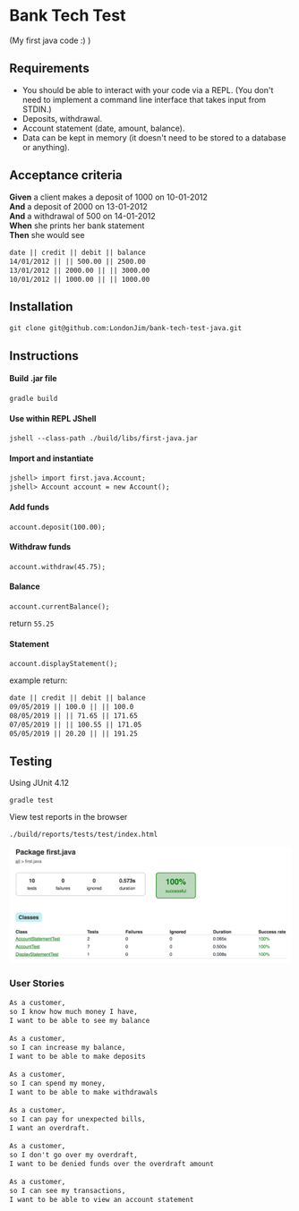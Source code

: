 # Bank Tech Test
(My first java code :) )

## Requirements

* You should be able to interact with your code via a REPL.  (You don't need to implement a command line interface that takes input from STDIN.)
* Deposits, withdrawal.
* Account statement (date, amount, balance).
* Data can be kept in memory (it doesn't need to be stored to a database or anything).

## Acceptance criteria

**Given** a client makes a deposit of 1000 on 10-01-2012  
**And** a deposit of 2000 on 13-01-2012  
**And** a withdrawal of 500 on 14-01-2012  
**When** she prints her bank statement  
**Then** she would see

```
date || credit || debit || balance
14/01/2012 || || 500.00 || 2500.00
13/01/2012 || 2000.00 || || 3000.00
10/01/2012 || 1000.00 || || 1000.00
```

## Installation

```
git clone git@github.com:LondonJim/bank-tech-test-java.git
```

## Instructions
#### Build .jar file

```
gradle build
```

#### Use within REPL JShell
```
jshell --class-path ./build/libs/first-java.jar
```

#### Import and instantiate
```
jshell> import first.java.Account;
jshell> Account account = new Account();
```

#### Add funds
```
account.deposit(100.00);
```

#### Withdraw funds
```
account.withdraw(45.75);
```

#### Balance
```
account.currentBalance();
```
return `55.25`

#### Statement
```
account.displayStatement();
```
example return:
```
date || credit || debit || balance
09/05/2019 || 100.0 || || 100.0
08/05/2019 || || 71.65 || 171.65
07/05/2019 || || 100.55 || 171.05
05/05/2019 || 20.20 || || 191.25
```

## Testing
Using JUnit 4.12

```
gradle test
```

View test reports in the browser
```
./build/reports/tests/test/index.html
```

![Tests Screen Shot](./public/screen-shot-tests.png)

### User Stories

```
As a customer,
so I know how much money I have,
I want to be able to see my balance

As a customer,
so I can increase my balance,
I want to be able to make deposits

As a customer,
so I can spend my money,
I want to be able to make withdrawals

As a customer,
so I can pay for unexpected bills,
I want an overdraft.

As a customer,
so I don't go over my overdraft,
I want to be denied funds over the overdraft amount

As a customer,
so I can see my transactions,
I want to be able to view an account statement
```
